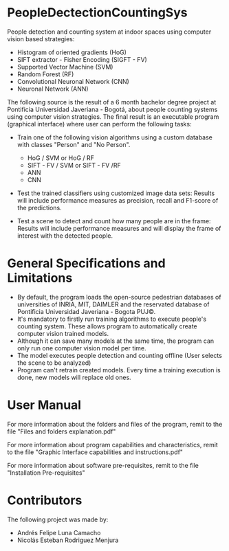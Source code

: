 # PeopleDectectionCountingSys
People detection and counting system at indoor spaces using computer vision based strategies:
- Histogram of oriented gradients (HoG)
- SIFT extractor - Fisher Encoding (SIGFT - FV)
- Supported Vector Machine (SVM)
- Random Forest (RF)
- Convolutional Neuronal Network (CNN)
- Neuronal Network (ANN)

The following source is the result of a 6 month bachelor degree project at Pontificia Universidad Javeriana - Bogotá, about people counting systems using computer vision strategies. The final result is an executable program (graphical interface) where user can perform the following tasks:

- Train one of the following vision algorithms using a custom database with classes "Person" and "No Person".

  - HoG / SVM or HoG / RF
  - SIFT - FV / SVM or SIFT - FV /RF
  - ANN
  - CNN

- Test the trained classifiers using customized image data sets: Results will include performance measures as precision, recall and F1-score of the predictions.

- Test a scene to detect and count how many people are in the frame: Results will include performance measures and will display the frame of interest with the detected people.

# General Specifications and Limitations

- By default, the program loads the open-source pedestrian databases of universities of INRIA, MIT, DAIMLER and the reservated database of Pontificia Universidad Javeriana - Bogota PUJ©.
- It's mandatory to firstly run training algorithms to execute people's counting system. These allows program to automatically create computer vision trained models.
- Although it can save many models at the same time, the program can only run one computer vision model per time.
- The model executes people detection and counting offline (User selects the scene to be analyzed)
- Program can't retrain created models. Every time a training execution is done, new models will replace old ones.

# User Manual

For more information about the folders and files of the program, remit to the file "Files and folders explanation.pdf"

For more information about program capabilities and characteristics, remit to the file "Graphic Interface capabilities and instructions.pdf"

For more information about software pre-requisites, remit to the file "Installation Pre-requisites"

# Contributors
The following project was made by:
- Andrés Felipe Luna Camacho
- Nicolás Esteban Rodriguez Menjura
